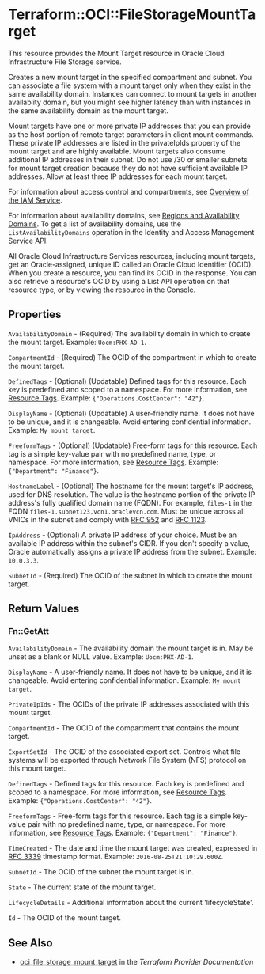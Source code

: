 # Terraform::OCI::FileStorageMountTarget

This resource provides the Mount Target resource in Oracle Cloud Infrastructure File Storage service.

Creates a new mount target in the specified compartment and
subnet. You can associate a file system with a mount
target only when they exist in the same availability domain. Instances
can connect to mount targets in another availablity domain, but
you might see higher latency than with instances in the same
availability domain as the mount target.

Mount targets have one or more private IP addresses that you can
provide as the host portion of remote target parameters in
client mount commands. These private IP addresses are listed
in the privateIpIds property of the mount target and are highly available. Mount
targets also consume additional IP addresses in their subnet.
Do not use /30 or smaller subnets for mount target creation because they
do not have sufficient available IP addresses.
Allow at least three IP addresses for each mount target.

For information about access control and compartments, see
[Overview of the IAM
Service](https://docs.cloud.oracle.com/iaas/Content/Identity/Concepts/overview.htm).

For information about availability domains, see [Regions and
Availability Domains](https://docs.cloud.oracle.com/iaas/Content/General/Concepts/regions.htm).
To get a list of availability domains, use the
`ListAvailabilityDomains` operation in the Identity and Access
Management Service API.

All Oracle Cloud Infrastructure Services resources, including
mount targets, get an Oracle-assigned, unique ID called an
Oracle Cloud Identifier (OCID).  When you create a resource,
you can find its OCID in the response. You can also retrieve a
resource's OCID by using a List API operation on that resource
type, or by viewing the resource in the Console.

## Properties

`AvailabilityDomain` - (Required) The availability domain in which to create the mount target.  Example: `Uocm:PHX-AD-1`.

`CompartmentId` - (Required) The OCID of the compartment in which to create the mount target.

`DefinedTags` - (Optional) (Updatable) Defined tags for this resource. Each key is predefined and scoped to a namespace. For more information, see [Resource Tags](https://docs.cloud.oracle.com/iaas/Content/General/Concepts/resourcetags.htm). Example: `{"Operations.CostCenter": "42"}`.

`DisplayName` - (Optional) (Updatable) A user-friendly name. It does not have to be unique, and it is changeable. Avoid entering confidential information.  Example: `My mount target`.

`FreeformTags` - (Optional) (Updatable) Free-form tags for this resource. Each tag is a simple key-value pair with no predefined name, type, or namespace. For more information, see [Resource Tags](https://docs.cloud.oracle.com/iaas/Content/General/Concepts/resourcetags.htm). Example: `{"Department": "Finance"}`.

`HostnameLabel` - (Optional) The hostname for the mount target's IP address, used for DNS resolution. The value is the hostname portion of the private IP address's fully qualified domain name (FQDN). For example, `files-1` in the FQDN `files-1.subnet123.vcn1.oraclevcn.com`. Must be unique across all VNICs in the subnet and comply with [RFC 952](https://tools.ietf.org/html/rfc952) and [RFC 1123](https://tools.ietf.org/html/rfc1123).

`IpAddress` - (Optional) A private IP address of your choice. Must be an available IP address within the subnet's CIDR. If you don't specify a value, Oracle automatically assigns a private IP address from the subnet.  Example: `10.0.3.3`.

`SubnetId` - (Required) The OCID of the subnet in which to create the mount target.


## Return Values

### Fn::GetAtt

`AvailabilityDomain` - The availability domain the mount target is in. May be unset as a blank or NULL value.  Example: `Uocm:PHX-AD-1`.

`DisplayName` - A user-friendly name. It does not have to be unique, and it is changeable. Avoid entering confidential information.  Example: `My mount target`.

`PrivateIpIds` - The OCIDs of the private IP addresses associated with this mount target.

`CompartmentId` - The OCID of the compartment that contains the mount target.

`ExportSetId` - The OCID of the associated export set. Controls what file systems will be exported through Network File System (NFS) protocol on this mount target.

`DefinedTags` - Defined tags for this resource. Each key is predefined and scoped to a namespace. For more information, see [Resource Tags](https://docs.cloud.oracle.com/iaas/Content/General/Concepts/resourcetags.htm). Example: `{"Operations.CostCenter": "42"}`.

`FreeformTags` - Free-form tags for this resource. Each tag is a simple key-value pair with no predefined name, type, or namespace. For more information, see [Resource Tags](https://docs.cloud.oracle.com/iaas/Content/General/Concepts/resourcetags.htm). Example: `{"Department": "Finance"}`.

`TimeCreated` - The date and time the mount target was created, expressed in [RFC 3339](https://tools.ietf.org/rfc/rfc3339) timestamp format.  Example: `2016-08-25T21:10:29.600Z`.

`SubnetId` - The OCID of the subnet the mount target is in.

`State` - The current state of the mount target.

`LifecycleDetails` - Additional information about the current 'lifecycleState'.

`Id` - The OCID of the mount target.

## See Also

* [oci_file_storage_mount_target](https://www.terraform.io/docs/providers/oci/r/file_storage_mount_target.html) in the _Terraform Provider Documentation_